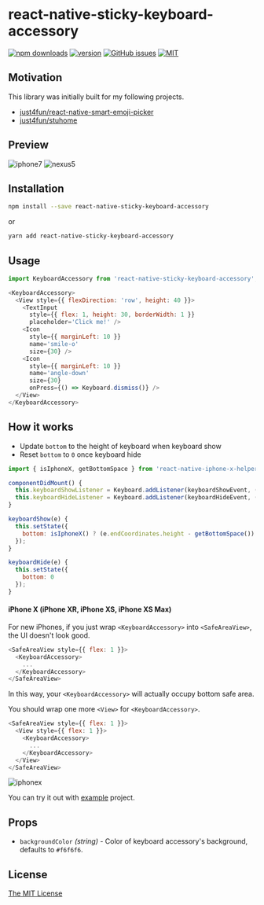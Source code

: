 # react-native-sticky-keyboard-accessory

[![npm downloads](https://img.shields.io/npm/dm/react-native-sticky-keyboard-accessory.svg)](https://www.npmjs.com/package/react-native-sticky-keyboard-accessory)
[![version](https://img.shields.io/npm/v/react-native-sticky-keyboard-accessory.svg)](https://www.npmjs.com/package/react-native-sticky-keyboard-accessory)
[![GitHub issues](https://img.shields.io/github/issues/just4fun/react-native-sticky-keyboard-accessory.svg)](https://github.com/just4fun/react-native-sticky-keyboard-accessory/issues)
[![MIT](https://img.shields.io/badge/license-MIT-blue.svg)](http://opensource.org/licenses/MIT)

## Motivation

This library was initially built for my following projects.

- [just4fun/react-native-smart-emoji-picker](https://github.com/just4fun/react-native-smart-emoji-picker)
- [just4fun/stuhome](https://github.com/just4fun/stuhome)

## Preview

![iphone7](https://user-images.githubusercontent.com/7512625/49340995-362e8580-f682-11e8-8e59-3d496e9bc049.gif)
![nexus5](https://user-images.githubusercontent.com/7512625/37331060-d20bf8b8-26dd-11e8-9770-385b33a109f6.gif)

## Installation

```bash
npm install --save react-native-sticky-keyboard-accessory
```

or

```bash
yarn add react-native-sticky-keyboard-accessory
```

## Usage

```javascript
import KeyboardAccessory from 'react-native-sticky-keyboard-accessory';

<KeyboardAccessory>
  <View style={{ flexDirection: 'row', height: 40 }}>
    <TextInput
      style={{ flex: 1, height: 30, borderWidth: 1 }}
      placeholder='Click me!' />
    <Icon
      style={{ marginLeft: 10 }}
      name='smile-o'
      size={30} />
    <Icon
      style={{ marginLeft: 10 }}
      name='angle-down'
      size={30}
      onPress={() => Keyboard.dismiss()} />
  </View>
</KeyboardAccessory>
```

## How it works

- Update `bottom` to the height of keyboard when keyboard show
- Reset `bottom` to `0` once keyboard hide

```javascript
import { isIphoneX, getBottomSpace } from 'react-native-iphone-x-helper';

componentDidMount() {
  this.keyboardShowListener = Keyboard.addListener(keyboardShowEvent, (e) => this.keyboardShow(e));
  this.keyboardHideListener = Keyboard.addListener(keyboardHideEvent, (e) => this.keyboardHide(e));
}

keyboardShow(e) {
  this.setState({
    bottom: isIphoneX() ? (e.endCoordinates.height - getBottomSpace()) : e.endCoordinates.height
  });
}

keyboardHide(e) {
  this.setState({
    bottom: 0
  });
}
```

#### iPhone X (iPhone XR, iPhone XS, iPhone XS Max)

For new iPhones, if you just wrap `<KeyboardAccessory>` into `<SafeAreaView>`, the UI doesn't look good.

```javascript
<SafeAreaView style={{ flex: 1 }}>
  <KeyboardAccessory>
    ...
  </KeyboardAccessory>
</SafeAreaView>
```

In this way, your `<KeyboardAccessory>` will actually occupy bottom safe area.

You should wrap one more `<View>` for `<KeyboardAccessory>`.

```javascript
<SafeAreaView style={{ flex: 1 }}>
  <View style={{ flex: 1 }}>
    <KeyboardAccessory>
      ...
    </KeyboardAccessory>
  </View>
</SafeAreaView>
```

![iphonex](https://user-images.githubusercontent.com/7512625/49341074-5e6ab400-f683-11e8-8737-544bf31ee332.gif)

You can try it out with [example](example-expo) project.

## Props

- `backgroundColor` _(string)_ - Color of keyboard accessory's background, defaults to `#f6f6f6`.

## License

[The MIT License](http://opensource.org/licenses/MIT)
